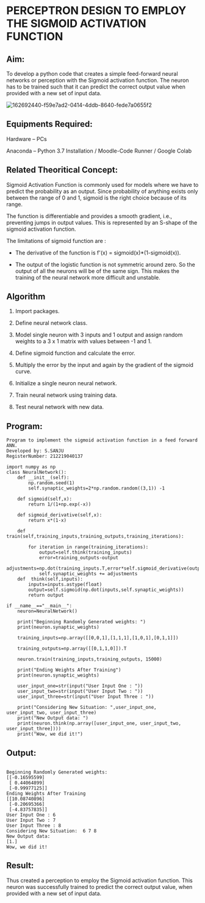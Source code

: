 # PERCEPTRON DESIGN TO EMPLOY THE SIGMOID ACTIVATION FUNCTION

## Aim:
To develop a python code that creates a simple feed-forward neural networks or perception with the Sigmoid activation function. The neuron has to be trained such that it can predict the correct output value when provided with a new set of input data.

![162692440-f59e7ad2-0414-4ddb-8640-fede7a0655f2](https://user-images.githubusercontent.com/94214195/169663371-9b6fd964-aa4e-4020-baf2-7d05d2643b41.png)


## Equipments Required:
Hardware – PCs

Anaconda – Python 3.7 Installation / Moodle-Code Runner / Google Colab

## Related Theoritical Concept:
Sigmoid Activation Function is commonly used for models where we have to predict the probability as an output. Since probability of anything exists only between the range of 0 and 1, sigmoid is the right choice because of its range.

The function is differentiable and provides a smooth gradient, i.e., preventing jumps in output values. This is represented by an S-shape of the sigmoid activation function.

The limitations of sigmoid function are :

* The derivative of the function is f'(x) = sigmoid(x)*(1-sigmoid(x)).

* The output of the logistic function is not symmetric around zero. So the output of all the neurons will be of the same sign. This makes the training of the neural network more difficult and unstable.


## Algorithm
1. Import packages.

2. Define neural network class.

3. Model single neuron with 3 inputs and 1 output and assign random weights to a 3 x 1 matrix with values between -1 and 1.

4. Define sigmoid function and calculate the error.

5. Multiply the error by the input and again by the gradient of the sigmoid curve.

6. Initialize a single neuron neural network.

7. Train neural network using training data.

8. Test neural network with new data.


## Program:
```
Program to implement the sigmoid activation function in a feed forward ANN.
Developed by: S.SANJU
RegisterNumber: 212219040137

import numpy as np
class NeuralNetwork():
    def __init__(self):
        np.random.seed(1)
        self.synaptic_weights=2*np.random.random((3,1)) -1
        
    def sigmoid(self,x):
        return 1/(1+np.exp(-x))
    
    def sigmoid_derivative(self,x):
        return x*(1-x)
    
    def train(self,training_inputs,training_outputs,training_iterations):
        
        for iteration in range(training_iterations):
            output=self.think(training_inputs)
            error=training_outputs-output
            adjustments=np.dot(training_inputs.T,error*self.sigmoid_derivative(output))
            self.synaptic_weights += adjustments
    def  think(self,inputs):
        inputs=inputs.astype(float)
        output=self.sigmoid(np.dot(inputs,self.synaptic_weights))
        return output

if __name__=="__main__":
    neuron=NeuralNetwork()
    
    print("Beginning Randomly Generated weights: ")
    print(neuron.synaptic_weights)
    
    training_inputs=np.array([[0,0,1],[1,1,1],[1,0,1],[0,1,1]])
    
    training_outputs=np.array([[0,1,1,0]]).T
    
    neuron.train(training_inputs,training_outputs, 15000)
    
    print("Ending Weights After Training")
    print(neuron.synaptic_weights)
    
    user_input_one=str(input("User Input One : "))
    user_input_two=str(input("User Input Two : "))
    user_input_three=str(input("User Input Three : "))
    
    print("Considering New Situation: ",user_input_one, user_input_two, user_input_three)
    print("New Output data: ")
    print(neuron.think(np.array([user_input_one, user_input_two, user_input_three])))
    print("Wow, we did it!")
```


## Output:
```

Beginning Randomly Generated weights: 
[[-0.16595599]
 [ 0.44064899]
 [-0.99977125]]
Ending Weights After Training
[[10.08740896]
 [-0.20695366]
 [-4.83757835]]
User Input One : 6
User Input Two : 7
User Input Three : 8
Considering New Situation:  6 7 8
New Output data: 
[1.]
Wow, we did it!

```


## Result:
Thus created a perception to employ the Sigmoid activation function. This neuron was successfully trained to predict the correct output value, when provided with a new set of input data.
